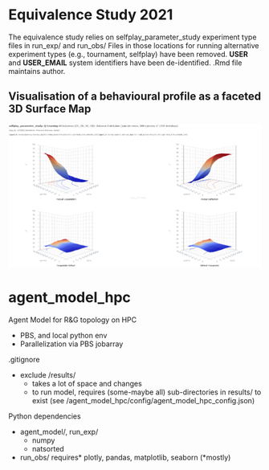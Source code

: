 # Equivalence Study 2021
The equivalence study relies on selfplay_parameter_study experiment type files in run_exp/ and run_obs/
Files in those locations for running alternative experiment types (e.g., tournament, selfplay) have been removed.
__USER__ and __USER_EMAIL__ system identifiers have been de-identified. .Rmd file maintains author.

## Visualisation of a behavioural profile as a faceted 3D Surface Map
![3D Surface Map of Q-Learning game outcomes](https://raw.githubusercontent.com/simoncstanton/equivalence_study/6149b5632cd9ed884db6a0294d593aeb9967f71b/docs/exp_id_127288_q-learning-pd-scalar_selfplay_parameter_study.png?token=AUEDDAISHAT23ANNCKQKX43BD3NTM)

# agent_model_hpc
Agent Model for R&amp;G topology on HPC
- PBS, and local python env
- Parallelization via PBS jobarray

.gitignore
- exclude /results/ 
  - takes a lot of space and changes
  - to run model, requires (some-maybe all) sub-directories in results/ to exist (see /agent_model_hpc/config/agent_model_hpc_config.json)


Python dependencies
- agent_model/, run_exp/
  - numpy
  - natsorted
- run_obs/ requires* plotly, pandas, matplotlib, seaborn (*mostly)
